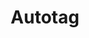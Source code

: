 ---
title: "Autotag"
url: /ciudad-autonoma-de-buenos-aires/autotag-avenida-rivadavia/
shop: Autohaus
---